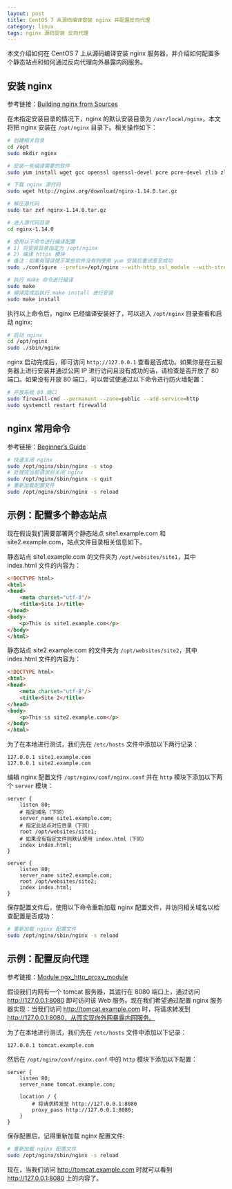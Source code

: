 ```yaml
---
layout: post
title: CentOS 7 从源码编译安装 nginx 并配置反向代理
category: linux
tags: nginx 源码安装 反向代理
---
```


本文介绍如何在 CentOS 7 上从源码编译安装 nginx 服务器，并介绍如何配置多个静态站点和如何通过反向代理向外暴露内网服务。

<!--more-->

## 安装 nginx

参考链接：[Building nginx from Sources](http://nginx.org/en/docs/configure.html)

在未指定安装目录的情况下，nginx 的默认安装目录为 `/usr/local/nginx`，本文将把 nginx 安装在 `/opt/nginx` 目录下。相关操作如下：

```bash
# 创建相关目录
cd /opt
sudo mkdir nginx

# 安装一些编译需要的软件
sudo yum install wget gcc openssl openssl-devel pcre pcre-devel zlib zlib-devel

# 下载 nginx 源代码
sudo wget http://nginx.org/download/nginx-1.14.0.tar.gz

# 解压源代码
sudo tar zxf nginx-1.14.0.tar.gz

# 进入源代码目录
cd nginx-1.14.0

# 使用以下命令进行编译配置
# 1) 将安装目录指定为 /opt/nginx
# 2) 编译 https 模块
# 备注：如果有错误提示某些软件没有则使用 yum 安装后重试直至成功
sudo ./configure --prefix=/opt/nginx --with-http_ssl_module --with-stream --with-stream_ssl_module

# 执行 make 命令进行编译
sudo make
# 编译完成后执行 make install 进行安装
sudo make install
```

执行以上命令后，nginx 已经编译安装好了，可以进入 `/opt/nginx` 目录查看和启动 nginx:

```bash
# 启动 nginx
cd /opt/nginx
sudo ./sbin/nginx
```

nginx 启动完成后，即可访问 `http://127.0.0.1` 查看是否成功。如果你是在云服务器上进行安装并通过公网 IP 进行访问且没有成功的话，请检查是否开放了 80 端口。如果没有开放 80 端口，可以尝试使通过以下命令进行防火墙配置：

```bash
# 开放系统 80 端口
sudo firewall-cmd --permanent --zone=public --add-service=http
sudo systemctl restart firewalld
```

## nginx 常用命令

参考链接：[Beginner’s Guide](http://nginx.org/en/docs/beginners_guide.html)

```bash
# 快速关闭 nginx
sudo /opt/nginx/sbin/nginx -s stop
# 处理完当前请求后关闭 nginx
sudo /opt/nginx/sbin/nginx -s quit
# 重新加载配置文件
sudo /opt/nginx/sbin/nginx -s reload
```

## 示例：配置多个静态站点

现在假设我们需要部署两个静态站点 site1.example.com 和 site2.example.com，站点文件目录相关信息如下。

静态站点 site1.example.com 的文件夹为 `/opt/websites/site1`，其中 index.html 文件的内容为：

```html
<!DOCTYPE html>
<html>
<head>
    <meta charset="utf-8"/>
    <title>Site 1</title>
</head>
<body>
    <p>This is site1.example.com</p>
</body>
</html>
```

静态站点 site2.example.com 的文件夹为 `/opt/websites/site2`，其中 index.html 文件的内容为：

```html
<!DOCTYPE html>
<html>
<head>
    <meta charset="utf-8"/>
    <title>Site 2</title>
</head>
<body>
    <p>This is site2.example.com</p>
</body>
</html>
```

为了在本地进行测试，我们先在 `/etc/hosts` 文件中添加以下两行记录：

```
127.0.0.1 site1.example.com
127.0.0.1 site2.example.com
```

编辑 nginx 配置文件 `/opt/nginx/conf/nginx.conf` 并在 `http` 模块下添加以下两个 `server` 模块：

```
server {
    listen 80;
    # 指定域名（下同）
    server_name site1.example.com;
    # 指定此站点对应目录（下同）
    root /opt/websites/site1;
    # 如果没有指定文件则默认使用 index.html（下同）
    index index.html;
}

server {
    listen 80;
    server_name site2.example.com;
    root /opt/websites/site2;
    index index.html;
}
```

保存配置文件后，使用以下命令重新加载 nginx 配置文件，并访问相关域名以检查配置是否成功：

```bash
# 重新加载 nginx 配置文件
sudo /opt/nginx/sbin/nginx -s reload
```

## 示例：配置反向代理

参考链接：[Module ngx_http_proxy_module](http://nginx.org/en/docs/http/ngx_http_proxy_module.html)

假设我们内网有一个 tomcat 服务器，其运行在 8080 端口上，通过访问 http://127.0.0.1:8080 即可访问该 Web 服务。现在我们希望通过配置 nginx 服务器实现：当我们访问 http://tomcat.example.com 时，将请求转发到 http://127.0.0.1:8080，从而实现向外网暴露内网服务。

为了在本地进行测试，我们先在 `/etc/hosts` 文件中添加以下记录：

```
127.0.0.1 tomcat.example.com
```

然后在 `/opt/nginx/conf/nginx.conf` 中的 `http` 模块下添加以下配置：

```
server {
    listen 80;
    server_name tomcat.example.com;

    location / {
        # 将请求转发至 http://127.0.0.1:8080
        proxy_pass http://127.0.0.1:8080;
    }
}
```

保存配置后，记得重新加载 nginx 配置文件:

```bash
# 重新加载 nginx 配置文件
sudo /opt/nginx/sbin/nginx -s reload
```

现在，当我们访问 http://tomcat.example.com 时就可以看到 http://127.0.0.1:8080 上的内容了。
